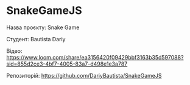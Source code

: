 # SnakeGameJS

Назва проєкту: Snake Game

Студент: Bautista Dariy

Відео: https://www.loom.com/share/ea3156420f09429bbf3163b35d597088?sid=855d2ce3-4bf7-4005-83a7-d498e1e3a787

Репозиторій: https://github.com/DariyBautista/SnakeGameJS
